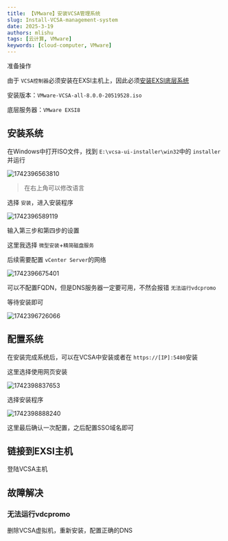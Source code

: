 ```yaml
---
title: 【VMware】安装VCSA管理系统
slug: Install-VCSA-management-system
date: 2025-3-19
authors: mlishu
tags: [云计算, VMware]
keywords: [cloud-computer, VMware]
---
```

<!-- truncate -->

准备操作

由于 `VCSA控制器`必须安装在EXSI主机上，因此必须[安装EXSI底层系统](/blog/Install-EXSI8-underlying-system)

安装版本：`VMware-VCSA-all-8.0.0-20519528.iso`

底层服务器：`VMware EXSI8`

## 安装系统

在Windows中打开ISO文件，找到 `E:\vcsa-ui-installer\win32`中的 `installer`并运行

![1742396563810](image/05-installVCSA/1742396563810.png)

> 在右上角可以修改语言

选择 `安装`，进入安装程序

![1742396589119](image/05-installVCSA/1742396589119.png)

输入第三步和第四步的设置

这里我选择 `微型安装`+`精简磁盘服务`

后续需要配置 `vCenter Server`的网络

![1742396675401](image/05-installVCSA/1742396675401.png)

可以不配置FQDN，但是DNS服务器一定要可用，不然会报错 `无法运行vdcpromo`

等待安装即可

![1742396726066](image/05-installVCSA/1742396726066.png)

## 配置系统

在安装完成系统后，可以在VCSA中安装或者在 `https://[IP]:5480`安装

这里选择使用网页安装

![1742398837653](image/05-installVCSA/1742398837653.png)

选择安装程序

![1742398888240](image/05-installVCSA/1742398888240.png)

这里最后确认一次配置，之后配置SSO域名即可

## 链接到EXSI主机

登陆VCSA主机

## 故障解决

### 无法运行vdcpromo

删除VCSA虚拟机，重新安装，配置正确的DNS
